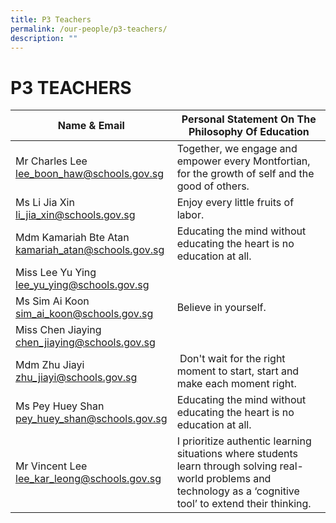 ```yaml
---
title: P3 Teachers
permalink: /our-people/p3-teachers/
description: ""
---
```

# **P3 TEACHERS**

| Name &amp; Email 	| Personal Statement On The Philosophy Of Education 	|
|---	|---	|
| Mr Charles Lee <br>[lee_boon_haw@schools.gov.sg](mailto:lee_boon_haw@schools.gov.sg) 	| Together, we engage and empower every Montfortian, for the growth of self and the good of others. 	|
| Ms Li Jia Xin <br>[li_jia_xin@schools.gov.sg](mailto:li_jia_xin@schools.gov.sg) 	|  Enjoy every little fruits of labor.	|
| Mdm Kamariah Bte Atan<br>[kamariah_atan@schools.gov.sg](mailto:kamariah_atan@schools.gov.sg) 	| Educating the mind without educating the heart is no education at all. 	|
| Miss Lee Yu Ying<br>[lee_yu_ying@schools.gov.sg](mailto:lee_yu_ying@schools.gov.sg) 	|  	|
| Ms Sim Ai Koon<br>[sim_ai_koon@schools.gov.sg](mailto:sim_ai_koon@schools.gov.sg) 	| Believe in yourself. 	|
| Miss Chen Jiaying<br>[chen_jiaying@schools.gov.sg](mailto:chen_jiaying@schools.gov.sg) 	|  	|
| Mdm Zhu Jiayi <br>[zhu_jiayi@schools.gov.sg](mailto:zhu_jiayi@schools.gov.sg) 	| &nbsp;Don't wait for the right moment to start, start and make each moment right. 	|
| Ms Pey Huey Shan<br>[pey_huey_shan@schools.gov.sg](mailto:pey_huey_shan@schools.gov.sg) 	| Educating the mind without educating the heart is no education at all. 	|
| Mr Vincent Lee<br>[lee_kar_leong@schools.gov.sg](mailto:lee_kar_leong@schools.gov.sg) 	|  I prioritize authentic learning situations where students learn through solving real-world problems and technology as a ‘cognitive tool’ to extend their thinking. 	|